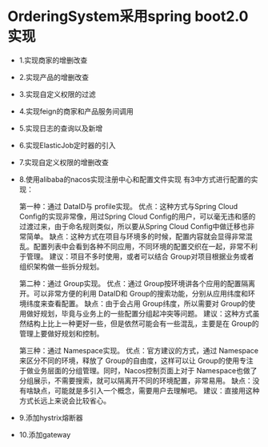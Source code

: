 # OrderingSystem采用spring boot2.0实现
- 1.实现商家的增删改查
- 2.实现产品的增删改查
- 3.实现自定义权限的过滤
- 4.实现feign的商家和产品服务间调用
- 5.实现日志的查询以及新增
- 6.实现ElasticJob定时器的引入
- 7.实现自定义权限的增删改查
- 8.使用alibaba的nacos实现注册中心和配置文件实现
  有3中方式进行配置的实现：
  
  第一种：通过 DataID与 profile实现。
  优点：这种方式与Spring Cloud Config的实现非常像，用过Spring Cloud Config的用户，可以毫无违和感的过渡过来，由于命名规则类似，所以要从Spring        Cloud Config中做迁移也非常简单。
  缺点：这种方式在项目与环境多的时候，配置内容就会显得非常混乱。配置列表中会看到各种不同应用，不同环境的配置交织在一起，非常不利于管理。
  建议：项目不多时使用，或者可以结合 Group对项目根据业务或者组织架构做一些拆分规划。
  
  第二种：通过 Group实现。
  优点：通过 Group按环境讲各个应用的配置隔离开。可以非常方便的利用 DataID和 Group的搜索功能，分别从应用纬度和环境纬度来查看配置。
  缺点：由于会占用 Group纬度，所以需要对 Group的使用做好规划，毕竟与业务上的一些配置分组起冲突等问题。
  建议：这种方式虽然结构上比上一种更好一些，但是依然可能会有一些混乱，主要是在 Group的管理上要做好规划和控制。
  
  第三种：通过 Namespace实现。
  优点：官方建议的方式，通过 Namespace来区分不同的环境，释放了 Group的自由度，这样可以让 Group的使用专注于做业务层面的分组管理。同时，Nacos控制页面上对于 Namespace也做了分组展示，不需要搜索，就可以隔离开不同的环境配置，非常易用。
  缺点：没有啥缺点，可能就是多引入一个概念，需要用户去理解吧。
  建议：直接用这种方式长远上来说会比较省心。
- 9.添加hystrix熔断器
- 10.添加gateway
